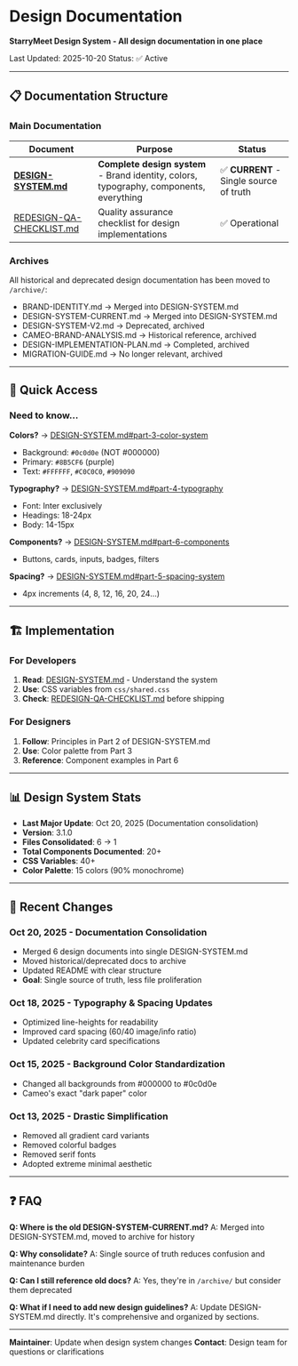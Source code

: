 # Design Documentation

**StarryMeet Design System - All design documentation in one place**

Last Updated: 2025-10-20
Status: ✅ Active

---

## 📋 Documentation Structure

### Main Documentation

| Document | Purpose | Status |
|----------|---------|--------|
| **[DESIGN-SYSTEM.md](DESIGN-SYSTEM.md)** | **Complete design system** - Brand identity, colors, typography, components, everything | ✅ **CURRENT** - Single source of truth |
| [REDESIGN-QA-CHECKLIST.md](REDESIGN-QA-CHECKLIST.md) | Quality assurance checklist for design implementations | ✅ Operational |

### Archives

All historical and deprecated design documentation has been moved to `/archive/`:
- BRAND-IDENTITY.md → Merged into DESIGN-SYSTEM.md
- DESIGN-SYSTEM-CURRENT.md → Merged into DESIGN-SYSTEM.md
- DESIGN-SYSTEM-V2.md → Deprecated, archived
- CAMEO-BRAND-ANALYSIS.md → Historical reference, archived
- DESIGN-IMPLEMENTATION-PLAN.md → Completed, archived
- MIGRATION-GUIDE.md → No longer relevant, archived

---

## 🎯 Quick Access

### Need to know...

**Colors?** → [DESIGN-SYSTEM.md#part-3-color-system](DESIGN-SYSTEM.md#part-3-color-system)
- Background: `#0c0d0e` (NOT #000000)
- Primary: `#8B5CF6` (purple)
- Text: `#FFFFFF`, `#C0C0C0`, `#909090`

**Typography?** → [DESIGN-SYSTEM.md#part-4-typography](DESIGN-SYSTEM.md#part-4-typography)
- Font: Inter exclusively
- Headings: 18-24px
- Body: 14-15px

**Components?** → [DESIGN-SYSTEM.md#part-6-components](DESIGN-SYSTEM.md#part-6-components)
- Buttons, cards, inputs, badges, filters

**Spacing?** → [DESIGN-SYSTEM.md#part-5-spacing-system](DESIGN-SYSTEM.md#part-5-spacing-system)
- 4px increments (4, 8, 12, 16, 20, 24...)

---

## 🏗️ Implementation

### For Developers

1. **Read**: [DESIGN-SYSTEM.md](DESIGN-SYSTEM.md) - Understand the system
2. **Use**: CSS variables from `css/shared.css`
3. **Check**: [REDESIGN-QA-CHECKLIST.md](REDESIGN-QA-CHECKLIST.md) before shipping

### For Designers

1. **Follow**: Principles in Part 2 of DESIGN-SYSTEM.md
2. **Use**: Color palette from Part 3
3. **Reference**: Component examples in Part 6

---

## 📊 Design System Stats

- **Last Major Update**: Oct 20, 2025 (Documentation consolidation)
- **Version**: 3.1.0
- **Files Consolidated**: 6 → 1
- **Total Components Documented**: 20+
- **CSS Variables**: 40+
- **Color Palette**: 15 colors (90% monochrome)

---

## 🔄 Recent Changes

### Oct 20, 2025 - Documentation Consolidation
- Merged 6 design documents into single DESIGN-SYSTEM.md
- Moved historical/deprecated docs to archive
- Updated README with clear structure
- **Goal**: Single source of truth, less file proliferation

### Oct 18, 2025 - Typography & Spacing Updates
- Optimized line-heights for readability
- Improved card spacing (60/40 image/info ratio)
- Updated celebrity card specifications

### Oct 15, 2025 - Background Color Standardization
- Changed all backgrounds from #000000 to #0c0d0e
- Cameo's exact "dark paper" color

### Oct 13, 2025 - Drastic Simplification
- Removed all gradient card variants
- Removed colorful badges
- Removed serif fonts
- Adopted extreme minimal aesthetic

---

## ❓ FAQ

**Q: Where is the old DESIGN-SYSTEM-CURRENT.md?**
A: Merged into DESIGN-SYSTEM.md, moved to archive for history

**Q: Why consolidate?**
A: Single source of truth reduces confusion and maintenance burden

**Q: Can I still reference old docs?**
A: Yes, they're in `/archive/` but consider them deprecated

**Q: What if I need to add new design guidelines?**
A: Update DESIGN-SYSTEM.md directly. It's comprehensive and organized by sections.

---

**Maintainer**: Update when design system changes
**Contact**: Design team for questions or clarifications
